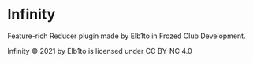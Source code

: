 # Infinity
Feature-rich Reducer plugin made by Elb1to in Frozed Club Development.

Infinity © 2021 by Elb1to is licensed under CC BY-NC 4.0 
